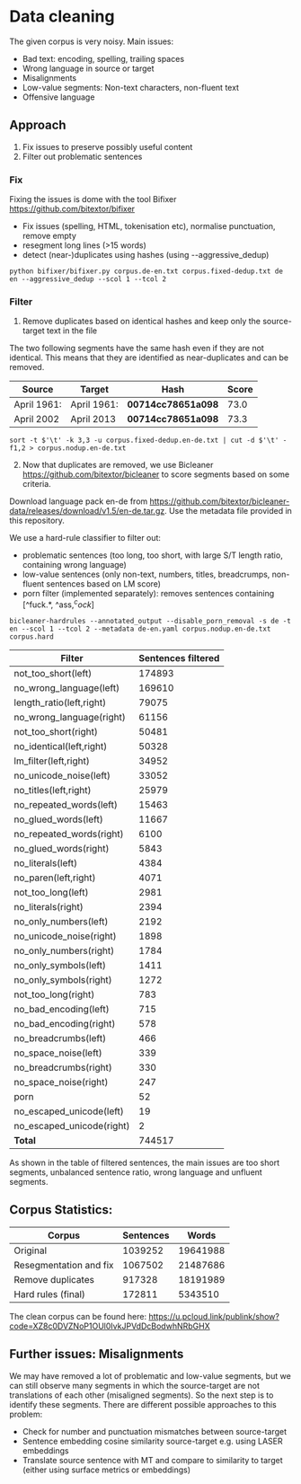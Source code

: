 # Data cleaning
The given corpus is very noisy. Main issues:
* Bad text: encoding, spelling, trailing spaces
* Wrong language in source or target
* Misalignments
* Low-value segments: Non-text characters, non-fluent text
* Offensive language

## Approach
1) Fix issues to preserve possibly useful content
2) Filter out problematic sentences

### Fix
Fixing the issues is dome with the tool Bifixer https://github.com/bitextor/bifixer
* Fix issues (spelling, HTML, tokenisation etc), normalise punctuation, remove empty
* resegment long lines (>15 words)
* detect (near-)duplicates using hashes (using --aggressive_dedup)

`python bifixer/bifixer.py corpus.de-en.txt corpus.fixed-dedup.txt de en --aggressive_dedup --scol 1 --tcol 2`

### Filter
1) Remove duplicates based on identical hashes and keep only the source-target text in the file 

The two following segments have the same hash even if they are not identical. This means that they are identified as near-duplicates and can be removed.

| Source | Target | Hash | Score |
|--------|--------|------|-----------|
| April 1961:  |   April 1961:  |   **00714cc78651a098**  |    73.0 |
| April 2002   |   April 2013   |   **00714cc78651a098**    |    73.3 |

`sort -t $'\t' -k 3,3 -u corpus.fixed-dedup.en-de.txt | cut -d $'\t' -f1,2 > corpus.nodup.en-de.txt`

2) Now that duplicates are removed, we use Bicleaner https://github.com/bitextor/bicleaner to score segments based on some criteria.
 
Download language pack en-de from https://github.com/bitextor/bicleaner-data/releases/download/v1.5/en-de.tar.gz. Use the metadata file provided in this repository.

We use a hard-rule classifier to filter out:
- problematic sentences (too long, too short, with large S/T length ratio, containing wrong language)
- low-value sentences (only non-text, numbers, titles, breadcrumps, non-fluent sentences based on LM score)
- porn filter (implemented separately): removes sentences containing [^fuck.\*, ^ass$, ^cock$]

`bicleaner-hardrules --annotated_output --disable_porn_removal -s de -t en --scol 1 --tcol 2 --metadata de-en.yaml corpus.nodup.en-de.txt corpus.hard`

|          Filter     	| Sentences filtered |
|-----------------------|-----------|
| not_too_short(left) |	174893 |
| no_wrong_language(left) |	169610 |
| length_ratio(left,right) |	79075 |
| no_wrong_language(right) |	61156 |
| not_too_short(right) |	50481 |
| no_identical(left,right) |	50328 |
| lm_filter(left,right) |	34952 |
| no_unicode_noise(left) |	33052 |
| no_titles(left,right) |	25979 |
| no_repeated_words(left) |	15463 |
| no_glued_words(left) |	11667 |
| no_repeated_words(right) |	6100 |
| no_glued_words(right) |	5843 |
| no_literals(left) |	4384 |
| no_paren(left,right) |	4071 |
| not_too_long(left) |	2981 |
| no_literals(right) |	2394 |
| no_only_numbers(left) |	2192 |
| no_unicode_noise(right) |	1898 |
| no_only_numbers(right) |	1784 |
| no_only_symbols(left)	| 1411 |
| no_only_symbols(right) | 1272 |
| not_too_long(right)	 | 783 |
| no_bad_encoding(left)	| 715 |
| no_bad_encoding(right)	| 578 |
| no_breadcrumbs(left) |	466 |
| no_space_noise(left)	| 339 |
| no_breadcrumbs(right)	| 330 |
| no_space_noise(right)	| 247 |
| porn	| 52 |
| no_escaped_unicode(left) |	19 |
| no_escaped_unicode(right)	| 2 |
| **Total**	            | 744517 |

As shown in the table of filtered sentences, the main issues are too short segments, unbalanced sentence ratio, wrong language and unfluent segments.

## Corpus Statistics:
| Corpus  | Sentences |  Words |
|----------|----------|--------|
| Original | 1039252 | 19641988 |
| Resegmentation and fix | 1067502 | 21487686 |
| Remove duplicates | 917328 | 18191989 |
| Hard rules (final) | 172811  | 5343510 |

The clean corpus can be found here: https://u.pcloud.link/publink/show?code=XZ8c0DVZNoP1OUl0IvkJPVdDcBodwhNRbGHX

## Further issues: Misalignments
We may have removed a lot of problematic and low-value segments, but we can still observe many segments in which the source-target are not translations of each other  (misaligned segments). So the next step is to identify these segments. There are different possible approaches to this problem:
- Check for number and punctuation mismatches between source-target
- Sentence embedding cosine similarity source-target e.g. using LASER embeddings
- Translate source sentence with MT and compare to similarity to target (either using surface metrics or embeddings)

